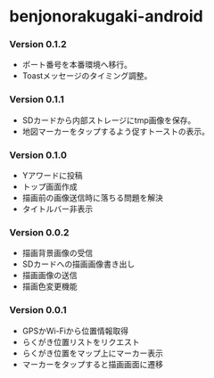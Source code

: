 # benjonorakugaki-android
### Version 0.1.2
- ポート番号を本番環境へ移行。
- Toastメッセージのタイミング調整。

### Version 0.1.1
- SDカードから内部ストレージにtmp画像を保存。
- 地図マーカーをタップするよう促すトーストの表示。

### Version 0.1.0
- Yアワードに投稿
- トップ画面作成
- 描画前の画像送信時に落ちる問題を解決
- タイトルバー非表示

### Version 0.0.2
- 描画背景画像の受信
- SDカードへの描画画像書き出し
- 描画画像の送信
- 描画色変更機能

### Version 0.0.1
- GPSかWi-Fiから位置情報取得
- らくがき位置リストをリクエスト
- らくがき位置をマップ上にマーカー表示
- マーカーをタップすると描画画面に遷移
